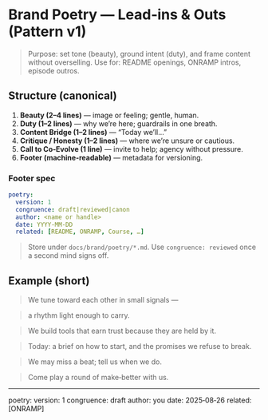 # Brand Poetry — Lead‑ins & Outs (Pattern v1)

> Purpose: set tone (beauty), ground intent (duty), and frame content without overselling.
> Use for: README openings, ONRAMP intros, episode outros.

## Structure (canonical)
1. **Beauty (2–4 lines)** — image or feeling; gentle, human.
2. **Duty (1–2 lines)** — why we’re here; guardrails in one breath.
3. **Content Bridge (1–2 lines)** — “Today we’ll…”
4. **Critique / Honesty (1–2 lines)** — where we’re unsure or cautious.
5. **Call to Co‑Evolve (1 line)** — invite to help; agency without pressure.
6. **Footer (machine‑readable)** — metadata for versioning.

### Footer spec
```yaml
poetry:
  version: 1
  congruence: draft|reviewed|canon
  author: <name or handle>
  date: YYYY‑MM‑DD
  related: [README, ONRAMP, Course, …]
```
> Store under `docs/brand/poetry/*.md`. Use `congruence: reviewed` once a second mind signs off.

## Example (short)
> We tune toward each other in small signals —

> a rhythm light enough to carry.

>

> We build tools that earn trust because they are held by it.

>

> Today: a brief on how to start, and the promises we refuse to break.

>

> We may miss a beat; tell us when we do.

>

> Come play a round of make‑better with us.

---

poetry:
  version: 1
  congruence: draft
  author: you
  date: 2025‑08‑26
  related: [ONRAMP]
